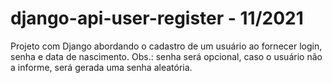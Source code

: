 # django-api-user-register - 11/2021
Projeto com Django abordando o cadastro de um usuário ao fornecer login, senha e data de nascimento. Obs.: senha será opcional, caso o usuário não a informe, será gerada uma senha aleatória.
